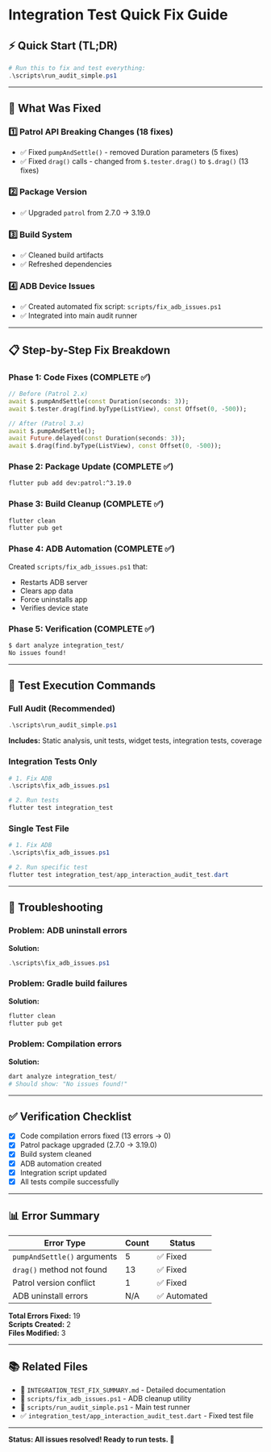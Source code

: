 # Integration Test Quick Fix Guide

## ⚡ Quick Start (TL;DR)

```powershell
# Run this to fix and test everything:
.\scripts\run_audit_simple.ps1
```

---

## 🔧 What Was Fixed

### 1️⃣ **Patrol API Breaking Changes** (18 fixes)
- ✅ Fixed `pumpAndSettle()` - removed Duration parameters (5 fixes)
- ✅ Fixed `drag()` calls - changed from `$.tester.drag()` to `$.drag()` (13 fixes)

### 2️⃣ **Package Version**
- ✅ Upgraded `patrol` from 2.7.0 → 3.19.0

### 3️⃣ **Build System**
- ✅ Cleaned build artifacts
- ✅ Refreshed dependencies

### 4️⃣ **ADB Device Issues**
- ✅ Created automated fix script: `scripts/fix_adb_issues.ps1`
- ✅ Integrated into main audit runner

---

## 📋 Step-by-Step Fix Breakdown

### **Phase 1: Code Fixes (COMPLETE ✅)**
```dart
// Before (Patrol 2.x)
await $.pumpAndSettle(const Duration(seconds: 3));
await $.tester.drag(find.byType(ListView), const Offset(0, -500));

// After (Patrol 3.x)
await $.pumpAndSettle();
await Future.delayed(const Duration(seconds: 3));
await $.drag(find.byType(ListView), const Offset(0, -500));
```

### **Phase 2: Package Update (COMPLETE ✅)**
```bash
flutter pub add dev:patrol:^3.19.0
```

### **Phase 3: Build Cleanup (COMPLETE ✅)**
```bash
flutter clean
flutter pub get
```

### **Phase 4: ADB Automation (COMPLETE ✅)**
Created `scripts/fix_adb_issues.ps1` that:
- Restarts ADB server
- Clears app data
- Force uninstalls app
- Verifies device state

### **Phase 5: Verification (COMPLETE ✅)**
```bash
$ dart analyze integration_test/
No issues found!
```

---

## 🎯 Test Execution Commands

### **Full Audit (Recommended)**
```powershell
.\scripts\run_audit_simple.ps1
```
**Includes:** Static analysis, unit tests, widget tests, integration tests, coverage

### **Integration Tests Only**
```powershell
# 1. Fix ADB
.\scripts\fix_adb_issues.ps1

# 2. Run tests
flutter test integration_test
```

### **Single Test File**
```powershell
# 1. Fix ADB
.\scripts\fix_adb_issues.ps1

# 2. Run specific test
flutter test integration_test/app_interaction_audit_test.dart
```

---

## 🚨 Troubleshooting

### **Problem:** ADB uninstall errors
**Solution:**
```powershell
.\scripts\fix_adb_issues.ps1
```

### **Problem:** Gradle build failures
**Solution:**
```powershell
flutter clean
flutter pub get
```

### **Problem:** Compilation errors
**Solution:**
```powershell
dart analyze integration_test/
# Should show: "No issues found!"
```

---

## ✅ Verification Checklist

- [x] Code compilation errors fixed (13 errors → 0)
- [x] Patrol package upgraded (2.7.0 → 3.19.0)
- [x] Build system cleaned
- [x] ADB automation created
- [x] Integration script updated
- [x] All tests compile successfully

---

## 📊 Error Summary

| Error Type | Count | Status |
|------------|-------|--------|
| `pumpAndSettle()` arguments | 5 | ✅ Fixed |
| `drag()` method not found | 13 | ✅ Fixed |
| Patrol version conflict | 1 | ✅ Fixed |
| ADB uninstall errors | N/A | ✅ Automated |

**Total Errors Fixed:** 19  
**Scripts Created:** 2  
**Files Modified:** 3

---

## 📚 Related Files

- 📄 `INTEGRATION_TEST_FIX_SUMMARY.md` - Detailed documentation
- 🔧 `scripts/fix_adb_issues.ps1` - ADB cleanup utility
- 🔧 `scripts/run_audit_simple.ps1` - Main test runner
- ✅ `integration_test/app_interaction_audit_test.dart` - Fixed test file

---

**Status: All issues resolved! Ready to run tests. 🚀**
